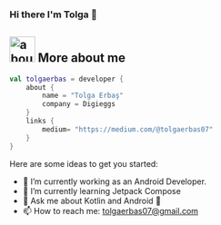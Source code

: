 ### Hi there I'm Tolga 👋


## <img width="45" alt="about" src="https://raw.github.com/tolgaerbas1/tolgaerbas1/master/about.png"> More about me


```kotlin
val tolgaerbas = developer {
    about {
        name = "Tolga Erbaş"
        company = Digieggs
    }
    links {
        medium= "https://medium.com/@tolgaerbas07"
    }
}
```

Here are some ideas to get you started:

- 🔭 I’m currently working as an Android Developer.
- 🌱 I’m currently learning Jetpack Compose
- 💬 Ask me about Kotlin and Android 🥇
- 📫 How to reach me: tolgaerbas07@gmail.com
